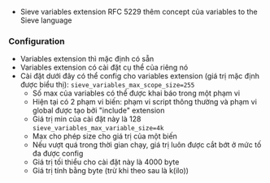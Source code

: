 - Sieve variables extension RFC 5229 thêm concept của variables to the Sieve language
### Configuration
- Variables extension thì mặc định có sẵn
- Variables extension có cài đặt cụ thể của riêng nó
- Cài đặt dưới đây có thể config cho variables extension (giá trị mặc định được biểu thị):
`sieve_variables_max_scope_size=255`
  - Số max của variables có thể được khai báo trong một phạm vi
  - Hiện tại có 2 phạm vi biến: phạm vi script thông thường và phạm vi global được tạo bởi "include" extension
  - Giá trị min của cài đặt này là 128
`sieve_variables_max_variable_size=4k`
  - Max cho phép size cho giá trị của một biến
  - Nếu vượt quá trong thời gian chạy, giá trị luôn được cắt bớt ở mức tố đa được config
  - Giá trị tối thiểu cho cài đặt này là 4000 byte
  - Giá trị tính bằng byte (trừ khi theo sau là k(ilo))
